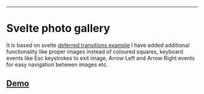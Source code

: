 ---

# Svelte photo gallery

It is based on svelte [deferred transitions example](https://svelte.dev/examples#deferred-transitions)
I have added additional functionality like proper images instead of coloured squares, keyboard events like 
Esc keystrokes to exit image, Arrow Left and Arrow Right events for easy navigation between images etc. 

## [Demo](https://google.com)
